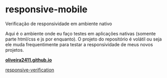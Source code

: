 # responsive-mobile
Verificação de responsividade em ambiente nativo

Aqui é o ambiente onde eu faço testes em aplicações nativas (somente parte html/css e js por enquanto).
O projeto do repositório é volátil ou seja ele muda frequentimente para testar a responsividade de meus novos projetos. 


[**oliveira2411.github.io**](https://oliveira2411.github.io/Learning/)

<a href="temp-responsive/index.html" target="_blank">responsive-verification</a>


